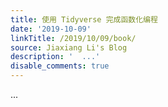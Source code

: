 ```yaml
---
title: 使用 Tidyverse 完成函数化编程
date: '2019-10-09'
linkTitle: /2019/10/09/book/
source: Jiaxiang Li's Blog
description: '  ...'
disable_comments: true
---
```

  ...